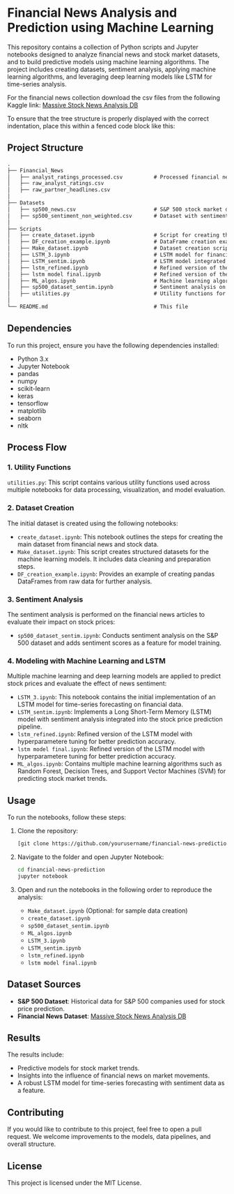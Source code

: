 # Financial News Analysis and Prediction using Machine Learning

This repository contains a collection of Python scripts and Jupyter notebooks designed to analyze financial news and stock market datasets, and to build predictive models using machine learning algorithms. The project includes creating datasets, sentiment analysis, applying machine learning algorithms, and leveraging deep learning models like LSTM for time-series analysis.

For the financial news collection download the csv files from the following Kaggle link: [Massive Stock News Analysis DB](https://www.kaggle.com/datasets/miguelaenlle/massive-stock-news-analysis-db-for-nlpbacktests?select=raw_partner_headlines.csv)

To ensure that the tree structure is properly displayed with the correct indentation, place this within a fenced code block like this:

## Project Structure
```md
.
├── Financial_News
│   ├── analyst_ratings_processed.csv          # Processed financial news dataset
│   ├── raw_analyst_ratings.csv 
│   ├── raw_partner_headlines.csv 
│
├── Datasets
│   ├── sp500_news.csv                         # S&P 500 stock market dataset
│   ├── sp500_sentiment_non_weighted.csv       # Dataset with sentiment scores
│
├── Scripts
│   ├── create_dataset.ipynb                   # Script for creating the initial datasets
│   ├── DF_creation_example.ipynb              # DataFrame creation example
│   ├── Make_dataset.ipynb                     # Dataset creation script
│   ├── LSTM_3.ipynb                           # LSTM model for financial data analysis
│   ├── LSTM_sentim.ipynb                      # LSTM model integrated with sentiment analysis
│   ├── lstm_refined.ipynb                     # Refined version of the LSTM model for prediction of closing price of future dates
│   ├── lstm model final.ipynb                 # Refined version of the LSTM model for prediction of closing price of future dates without bert model features for comaprison
│   ├── ML_algos.ipynb                         # Machine learning algorithms for stock prediction
│   ├── sp500_dataset_sentim.ipynb             # Sentiment analysis on S&P 500 dataset
│   ├── utilities.py                           # Utility functions for data processing
│
└── README.md                                  # This file
```

## Dependencies

To run this project, ensure you have the following dependencies installed:

- Python 3.x
- Jupyter Notebook
- pandas
- numpy
- scikit-learn
- keras
- tensorflow
- matplotlib
- seaborn
- nltk

## Process Flow

### 1. Utility Functions

`utilities.py`: This script contains various utility functions used across multiple notebooks for data processing, visualization, and model evaluation.

### 2. Dataset Creation

The initial dataset is created using the following notebooks:

- `create_dataset.ipynb`: This notebook outlines the steps for creating the main dataset from financial news and stock data.
- `Make_dataset.ipynb`: This script creates structured datasets for the machine learning models. It includes data cleaning and preparation steps.
- `DF_creation_example.ipynb`: Provides an example of creating pandas DataFrames from raw data for further analysis.

### 3. Sentiment Analysis

The sentiment analysis is performed on the financial news articles to evaluate their impact on stock prices:

- `sp500_dataset_sentim.ipynb`: Conducts sentiment analysis on the S&P 500 dataset and adds sentiment scores as a feature for model training.

### 4. Modeling with Machine Learning and LSTM

Multiple machine learning and deep learning models are applied to predict stock prices and evaluate the effect of news sentiment:

- `LSTM_3.ipynb`: This notebook contains the initial implementation of an LSTM model for time-series forecasting on financial data.
- `LSTM_sentim.ipynb`: Implements a Long Short-Term Memory (LSTM) model with sentiment analysis integrated into the stock price prediction pipeline.
- `lstm_refined.ipynb`: Refined version of the LSTM model with hyperparametere tuning for better prediction accuracy.
- `lstm model final.ipynb`: Refined version of the LSTM model with hyperparametere tuning for better prediction accuracy.
- `ML_algos.ipynb`: Contains multiple machine learning algorithms such as Random Forest, Decision Trees, and Support Vector Machines (SVM) for predicting stock market trends.

## Usage

To run the notebooks, follow these steps:

1. Clone the repository:
    ```bash
    [git clone https://github.com/yourusername/financial-news-prediction.git](https://github.com/harshit2408/Stock-market-movement-prediction-with-sentiment-anlysis.git)
    ```

2. Navigate to the folder and open Jupyter Notebook:
    ```bash
    cd financial-news-prediction
    jupyter notebook
    ```

3. Open and run the notebooks in the following order to reproduce the analysis:
    - `Make_dataset.ipynb` (Optional: for sample data creation)
    - `create_dataset.ipynb`
    - `sp500_dataset_sentim.ipynb`
    - `ML_algos.ipynb`
    - `LSTM_3.ipynb`
    - `LSTM_sentim.ipynb`
    - `lstm_refined.ipynb`
    - `lstm model final.ipynb`

## Dataset Sources

- **S&P 500 Dataset**: Historical data for S&P 500 companies used for stock price prediction.
- **Financial News Dataset**: [Massive Stock News Analysis DB](https://www.kaggle.com/datasets/miguelaenlle/massive-stock-news-analysis-db-for-nlpbacktests?select=raw_partner_headlines.csv)

## Results

The results include:
- Predictive models for stock market trends.
- Insights into the influence of financial news on market movements.
- A robust LSTM model for time-series forecasting with sentiment data as a feature.

## Contributing

If you would like to contribute to this project, feel free to open a pull request. We welcome improvements to the models, data pipelines, and overall structure.

## License

This project is licensed under the MIT License.
